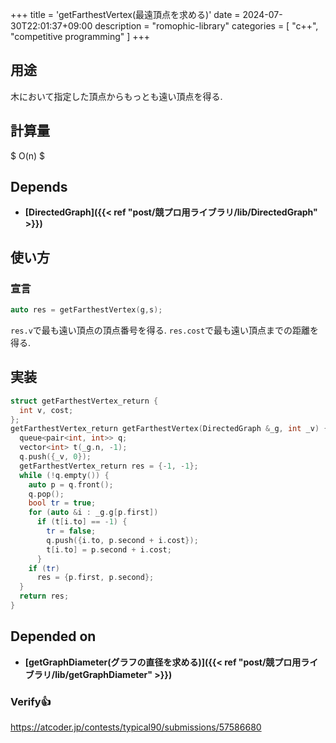 +++
title = 'getFarthestVertex(最遠頂点を求める)'
date = 2024-07-30T22:01:37+09:00
description = "romophic-library"
categories = [
  "c++",
  "competitive programming"
]
+++
## 用途
木において指定した頂点からもっとも遠い頂点を得る.

## 計算量
$ O(n) $

## Depends
- **[DirectedGraph]({{< ref "post/競プロ用ライブラリ/lib/DirectedGraph" >}})**

## 使い方
### 宣言
```cpp
auto res = getFarthestVertex(g,s);
```
`res.v`で最も遠い頂点の頂点番号を得る. `res.cost`で最も遠い頂点までの距離を得る.

## 実装
```cpp
struct getFarthestVertex_return {
  int v, cost;
};
getFarthestVertex_return getFarthestVertex(DirectedGraph &_g, int _v) {
  queue<pair<int, int>> q;
  vector<int> t(_g.n, -1);
  q.push({_v, 0});
  getFarthestVertex_return res = {-1, -1};
  while (!q.empty()) {
    auto p = q.front();
    q.pop();
    bool tr = true;
    for (auto &i : _g.g[p.first])
      if (t[i.to] == -1) {
        tr = false;
        q.push({i.to, p.second + i.cost});
        t[i.to] = p.second + i.cost;
      }
    if (tr)
      res = {p.first, p.second};
  }
  return res;
}
```

## Depended on
- **[getGraphDiameter(グラフの直径を求める)]({{< ref "post/競プロ用ライブラリ/lib/getGraphDiameter" >}})**

### Verify👍
https://atcoder.jp/contests/typical90/submissions/57586680